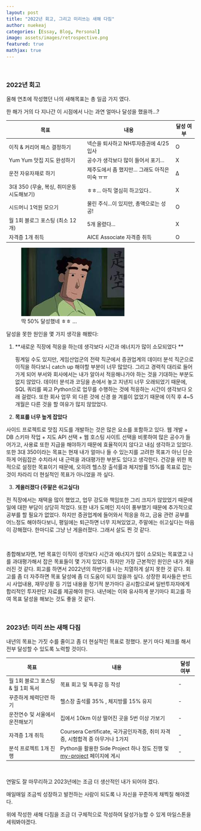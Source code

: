```yaml
---
layout: post
title: "2022년 회고, 그리고 미리쓰는 새해 다짐"
author: nuekeaj
categories: [Essay, Blog, Personal]
image: assets/images/retrospective.png
featured: true
mathjax: true
---
```


<br>

### 2022년 회고

올해 연초에 작성했던 나의 새해목표는 총 일곱 가지 였다.

한 해가 거의 다 지나간 이 시점에서 나는 과연 얼마나 달성을 했을까...?

| 목표                                      | 내용                                            | 달성 여부 |
| ----------------------------------------- | ----------------------------------------------- | --------- |
| 이직 & 커리어 패스 결정하기               | 넥슨을 퇴사하고 NH투자증권에 4/25 입사          | O         |
| Yum Yum 맛집 지도 완성하기                | 공수가 생각보다 많이 들어서 포기...             | X         |
| 운전 자유자재로 하기                      | 제주도에서 좀 했지만... 그래도 아직은 미숙 ㅠㅠ | Δ         |
| 3대 350 (무술, 복싱, 취미운동 시도해보기) | ㅎㅎ... 아직 열심히 하고있다..                  | X         |
| 시드머니 1억원 모으기                     | 물린 주식...이 있지만, 총액으로는 성공!         | O         |
| 월 1회 블로그 포스팅 (최소 12개)          | 5개 올렸다...                                   | X         |
| 자격증 1개 취득                           | AICE Associate 자격증 취득                      | O         |



<figure>
  <img src="../assets/images/empty_mind.jpg">
  <figcaption>딱 50% 달성했네 ㅎㅎ ...</figcaption>
</figure>

달성을 못한 원인을 몇 가지 생각을 해봤다:

1. **새로운 직장에 적응을 하는데 생각보다 시간과 에너지가 많이 소모되었다 **

   핑계일 수도 있지만, 게임산업군의 전략 직군에서 증권업계의 데이터 분석 직군으로 이직을 하다보니 catch up 해야할 부분이 너무 많았다. 그리고 경력직 대리로 들어가게 되어 부서와 회사에서는 내가 알아서 적응해나가야 하는 것을 기대하는 부분도 없지 않았다. 데이터 분석과 코딩을 손에서 놓고 지낸지 너무 오래되었기 때문에, SQL 쿼리를 짜고 Python으로 업무를 수행하는 것에 적응하는 시간이 생각보다 오래 걸렸다. 또한 회사 업무 외 다른 것에 신경 쓸 겨를이 없었기 때문에 이직 후 4~5개월은 다른 것을 할 여유가 많지 않았었다. 

   

2.  **목표를 너무 높게 잡았다**

   사이드 프로젝트로 맛집 지도를 개발하는 것은 많은 요소를 포함하고 있다. 웹 개발 + DB 스키마 작업 + 지도 API 선택 + 웹 호스팅 사이트 선택을 비롯하여 많은 공수가 들어가고, 사용료 또한 지급을 해야하기 때문에 효율적이지 않다고 내심 생각하고 있었다. 또한 3대 350이라는 목표는 현재 내가 얼마나 들 수 있는지를 고려한 목표가 아닌 단순하게 어림잡은 수치라서 내 근력을 과대평가한 부분도 있다고 생각한다. 건강을 위한 목적으로 설정한 목표이기 때문에, 오히려 헬스장 출석률과 체지방률 15%를 목표로 잡는 것이 차라리 더 현실적인 목표가 아니었을 까 싶다.

   

3.  **게을러졌다 (주말은 쉬고싶다)**

   전 직장에서는 재택을 많이 했었고, 업무 강도와 책임또한 그리 크지가 않았었기 때문에 일에 대한 부담이 상당히 적었다. 또한 내가 도메인 지식이 풍부했기 때문에 추가적으로 공부를 할 필요가 없었다. 하지만 증권업계에 들어와서 적응을 하고, 금융 관련 공부를 어느정도 해야하다보니, 평일에는 퇴근하면 너무 지쳐있었고, 주말에는 쉬고싶다는 마음이 강해졌다. 한마디로 그냥 난 게을러졌다. 그래서 살도 찐 것 같다.

<br>

종합해보자면, 1번 목표인 이직이 생각보다 시간과 에너지가 많이 소모되는 목표였고 나를 과대평가해서 잡은 목표들이 몇 가지 있었다. 하지만 가장 근본적인 원인은 내가 게을러진 것 같다. 회고를 하면서 2022년의 하반기를 나는 치열하게 살지 못한 것 같다. 회고를 좀 더 자주하면 목표 달성에 좀 더 도움이 되지 않을까 싶다. 상장한 회사들은 반드시 사업내용, 재무상황 등 기업 내용을 정기적 분가마다 공시함으로써 일반투자자에게 합리적인 투자판단 자료를 제공해야 한다. 내년에는 이와 유사하게 분기마다 회고를 하여 목표 달성을 해보는 것도 좋을 것 같다.

 

<br>

### 2023년: 미리 쓰는 새해 다짐

내년의 목표는 가짓 수를 줄이고 좀 더 현실적인 목표로 정했다. 분기 마다 체크를 해서 전부 달성할 수 있도록 노력할 것이다.

| 목표                               | 내용                                                         | 달성 여부 |
| ---------------------------------- | ------------------------------------------------------------ | --------- |
| 월 1회 블로그 포스팅 & 월 1회 독서 | 목표 회고 및 독후감 등 작성                                  | -         |
| 꾸준하게 체력단련 하기             | 헬스장 출석률 35% , 체지방률 15% 유지                        | -         |
| 운전연수 및 서울에서 운전해보기    | 집에서 10km 이상 떨어진 곳을 5번 이상 가보기                 | -         |
| 자격증 1개 취득                    | Coursera Certificate, 국가공인자격증, 취미 자격증, 시험합격 증 아무거나 1가지 | -         |
| 분석 프로젝트 1개 진행             | Python을 활용한 Side Project 하나 정도 진행 및 [my-project](https://agdal1125.github.io/my-projects) 페이지에 게시 | -         |

<br>

연말도 잘 마무리하고 2023년에는 조금 더 생산적인 내가 되어야 겠다.

매일매일 조금씩 성장하고 발전하는 사람이 되도록 나 자신을 꾸준하게 채찍질 해야겠다. 

위에 작성한 새해 다짐을 조금 더 구체적으로 작성하여 달성가능할 수 있게 마일스톤을 세워봐야겠다. 
